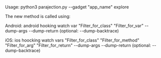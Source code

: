 Usage:
python3 parajection.py --gadget "app_name" explore


The new method is called using:

Android:
android hooking watch var "Filter_for_class" "Filter_for_var" --dump-args --dump-return (optional: --dump-backtrace)

iOS:
ios hoocking watch vars "Filter_for_class" "Filter_for_method" "Filter_for_arg" "Filter_for_return" --dump-args --dump-return (optional: --dump-backtrace)
